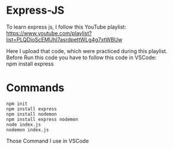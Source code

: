 # Express-JS
To learn express js, I follow this YouTube playlist: https://www.youtube.com/playlist?list=PLQDioScEMUhl7asrdpettWLg4g7xtWBUw<br>

Here I upload that code, which were practiced during this playlist.
<br>
Before Run this code you have to follow this code in VSCode:<br>
npm install express
# Commands

    npm init
    npm install express
    npm install nodemon
    npm install express nodemon
    node index.js
    nodemon index.js
Those Command I use in VSCode 
